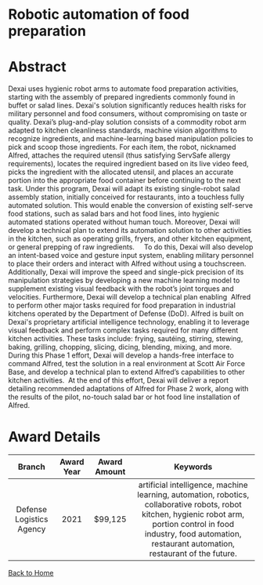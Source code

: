 
Robotic automation of food preparation
======================================

# Abstract


Dexai uses hygienic robot arms to automate food preparation activities, starting with the assembly of prepared ingredients commonly found in buffet or salad lines. Dexai's solution significantly reduces health risks for military personnel and food consumers, without compromising on taste or quality. Dexai’s plug-and-play solution consists of a commodity robot arm adapted to kitchen cleanliness standards, machine vision algorithms to recognize ingredients, and machine-learning based manipulation policies to pick and scoop those ingredients. For each item, the robot, nicknamed Alfred, attaches the required utensil (thus satisfying ServSafe allergy requirements), locates the required ingredient based on its live video feed, picks the ingredient with the allocated utensil, and places an accurate portion into the appropriate food container before continuing to the next task. Under this program, Dexai will adapt its existing single-robot salad assembly station, initially conceived for restaurants, into a touchless fully automated solution. This would enable the conversion of existing self-serve food stations, such as salad bars and hot food lines, into hygienic automated stations operated without human touch. Moreover, Dexai will develop a technical plan to extend its automation solution to other activities in the kitchen, such as operating grills, fryers, and other kitchen equipment, or general prepping of raw ingredients.     To do this, Dexai will also develop an intent-based voice and gesture input system, enabling military personnel to place their orders and interact with Alfred without using a touchscreen. Additionally, Dexai will improve the speed and single-pick precision of its manipulation strategies by developing a new machine learning model to supplement existing visual feedback with the robot’s joint torques and velocities. Furthermore, Dexai will develop a technical plan enabling  Alfred to perform other major tasks required for food preparation in industrial kitchens operated by the Department of Defense (DoD). Alfred is built on Dexai's proprietary artificial intelligence technology, enabling it to leverage visual feedback and perform complex tasks required for many different kitchen activities. These tasks include: frying, sautéing, stirring, stewing, baking, grilling, chopping, slicing, dicing, blending, mixing, and more.  During this Phase 1 effort, Dexai will develop a hands-free interface to command Alfred, test the solution in a real environment at Scott Air Force Base, and develop a technical plan to extend Alfred’s capabilities to other kitchen activities.  At the end of this effort, Dexai will deliver a report detailing recommended adaptations of Alfred for Phase 2 work, along with the results of the pilot, no-touch salad bar or hot food line installation of Alfred.  

# Award Details

|Branch|Award Year|Award Amount|Keywords|
| :---: | :---: | :---: | :---: |
|Defense Logistics Agency|2021|$99,125|artificial intelligence, machine learning, automation, robotics, collaborative robots, robot kitchen, hygienic robot arm, portion control in food industry, food automation, restaurant automation, restaurant of the future.|
  
  


[Back to Home](https://github.com/chrischow/dod_sbir_awards/DJ/#1844)